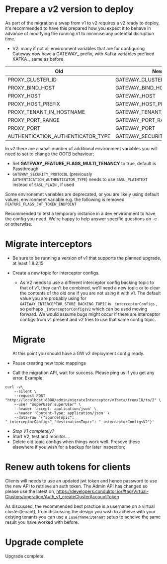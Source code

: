# Prepare a v2 version to deploy
As part of the migration a swap from v1 to v2 requires a v2 ready to deploy, it's recommended to have this prepared how you expect it to behave in advance of modifying the running v1 to minimise any potential disruption time.

- V2: many if not all environment variables that are for configuring Gateway now have a GATEWAY_ prefix, with Kafka variables prefixed KAFKA_, same as before.

| Old                               | New                        |
|-----------------------------------|----------------------------|
| PROXY_CLUSTER_ID                  | GATEWAY_CLUSTER_ID         |
| PROXY_BIND_HOST                   | GATEWAY_BIND_HOST          |
| PROXY_HOST                        | GATEWAY_HOST               |
| PROXY_HOST_PREFIX                 | GATEWAY_HOST_PREFIX        |
| PROXY_TENANT_IN_HOSTNAME          | GATEWAY_TENANT_IN_HOSTNAME |
| PROXY_PORT_RANGE                  | GATEWAY_PORT_RANGE         |
| PROXY_PORT                        | GATEWAY_PORT               |
| AUTHENTICATION_AUTHENTICATOR_TYPE | GATEWAY_SECURITY_PROTOCOL  |

In v2 there are a small number of additional environment variables you will need to set to change the OOTB behaviour;
- Set **GATEWAY_FEATURE_FLAGS_MULTI_TENANCY** to true, default is Passthrough
- `GATEWAY_SECURITY_PROTOCOL` (previously `AUTHENTICATION_AUTHENTICATOR_TYPE`) needs to use `SASL_PLAINTEXT` instead of `SASL_PLAIN` , if used

Some environemnt variables are deprecated, or you are likely using default values, environment variable e.g. the following is removed `FEATURE_FLAGS_JWT_TOKEN_ENDPOINT`

Recommended to test a temporary instance in a dev environment to have the config you need. We're happy to help answer specific questions on -e or otherwise.
# Migrate interceptors

- Be sure to be running a version of v1 that supports the planned upgrade, at least 1.8.2.15
- Create a new topic for interceptor configs.
  - As V2 needs to use a different interceptor config backing topic to that of v1, they can't be combined, we'll need a new topic or to clear the contents of the old one if you are not using it with v1. The default value you are probably using for `GATEWAY_INTERCEPTOR_STORE_BACKING_TOPIC` is `_interceptorConfigs` , so perhaps `_interceptorConfigsV2` which can be used moving forward. We would assume bugs might occur if there are interceptor configs from v1 present and v2 tries to use that same config topic.

  # Migrate
  At this point you should have a GW v2 deployment config ready.

- Pause creating new topic mappings
- Call the migration API, wait for success. Please ping us if you get any error.
  Example:

```shell
curl -v\
    --silent \
    --request POST "http://localhost:8888/admin/migrateInterceptor/v1beta/from/18/to/2" \
    --user "superUser:superUser" \
    --header 'accept: application/json' \
    --header 'Content-Type: application/json' \
    --data-raw '{"sourceTopic": "_interceptorConfigs","destinationTopic": "_interceptorConfigsV2"}'
```
- *Stop V1 completely?*
- Start V2, test and monitor....
- Delete old topic configs when things work well. Preseve these elsewhere if you wish for a backup for later inspection;

# Renew auth tokens for clients

Clients will needs to use an updated jwt token and hence password to use the new API to retrieve an auth token. The Admin API has changed so please use the latest on, https://developers.conduktor.io/#tag/Virtual-Clusters/operation/Auth_v1_createClusterAccountToken

As discussed, the recommended best practice is a username on a virtual cluster(tenant), from discussing the design you wish to acheive with your existing tenants you can use a `1username`:`1tenant` setup to acheive the same result you have worked with before.

# Upgrade complete
Upgrade complete.